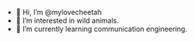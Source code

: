 - 👋 Hi, I’m @mylovecheetah
- 👀 I’m interested in wild animals.
- 🌱 I’m currently learning communication engineering.

<!---
mylovecheetah/mylovecheetah is a ✨ special ✨ repository because its `README.md` (this file) appears on your GitHub profile.
You can click the Preview link to take a look at your changes.
--->
